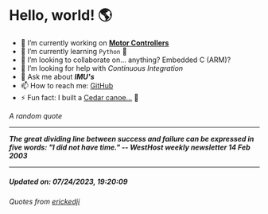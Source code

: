 # Hello, world! 🌎


- 🔧 I’m currently working on [**Motor Controllers**](https://github.com/kyleRhess/MicroMotor)
- 🌱 I’m currently learning `Python` **🐍**
- 👯 I’m looking to collaborate on... anything? Embedded C (ARM)?
- 🤔 I’m looking for help with *Continuous Integration*
- 💬 Ask me about ***IMU's***
- 📫 How to reach me: [GitHub](https://github.com/kyleRhess)
- ⚡ Fun fact: I built a [Cedar canoe...](https://kylerhess.github.io/canoe.html) 🛶

_A random quote_
___
***The great dividing line between success and failure can be expressed in
five words: "I did not have time."
-- WestHost weekly newsletter 14 Feb 2003***
___
##### Updated on: 07/24/2023, 19:20:09
###### Quotes from [erickedji](https://gist.github.com/erickedji/68802)